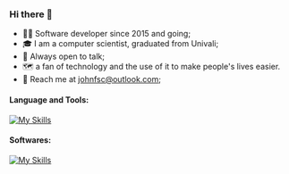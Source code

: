 ### Hi there 👋

<!--
**joaofxp/joaofxp** is a ✨ _special_ ✨ repository because its `README.md` (this file) appears on your GitHub profile.

Here are some ideas to get you started:

- 🔭 I’m currently working on ...
- 🌱 I’m currently learning ...
- 👯 I’m looking to collaborate on ...
- 🤔 I’m looking for help with ...
- 💬 Ask me about ...
- 📫 How to reach me: ...
- 😄 Pronouns: ...
- ⚡ Fun fact: ...
-->

- 👨‍💻 Software developer since 2015 and going;
- 🎓 I am a computer scientist, graduated from Univali;
- 💬 Always open to talk;
- 🗺 a fan of technology and the use of it to make people's lives easier. 
- 📩 Reach me at johnfsc@outlook.com;

#### Language and Tools:
[![My Skills](https://skillicons.dev/icons?i=js,ts,html,css,git,mysql,nodejs,jquery,py,bootstrap,github,gitlab,java,php,postgres,angular,react,sass,aws,r,regex,&theme=light)](https://skillicons.dev)

#### Softwares:
[![My Skills](https://skillicons.dev/icons?i=vscode,figma,ai,ps,unity,blender,&theme=light)](https://skillicons.dev)
